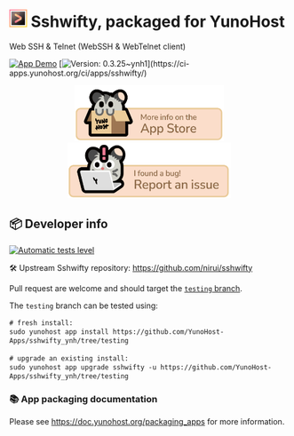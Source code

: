 <!--
N.B.: This README was automatically generated by <https://github.com/YunoHost/apps_tools/blob/main/readme_generator>
It shall NOT be edited by hand.
-->

<h1>
  <img src="https://raw.githubusercontent.com/YunoHost/apps/main/logos/sshwifty.png" width="32px" alt="Logo of Sshwifty">
  Sshwifty, packaged for YunoHost
</h1>

Web SSH & Telnet (WebSSH & WebTelnet client)

[![App Demo](https://img.shields.io/badge/App_Demo-blue?style=for-the-badge)](https://sshwifty-demo.nirui.org/)
[![Version: 0.3.25~ynh1](https://img.shields.io/badge/Version-0.3.25~ynh1-rgba(0,150,0,1)?style=for-the-badge)](https://ci-apps.yunohost.org/ci/apps/sshwifty/)

<div align="center">
<a href="https://apps.yunohost.org/app/sshwifty"><img height="100px" src="https://github.com/YunoHost/yunohost-artwork/raw/refs/heads/main/badges/neopossum-badges/badge_more_info_on_the_appstore.svg"/></a>
<a href="https://github.com/YunoHost-Apps/sshwifty_ynh/issues"><img height="100px" src="https://github.com/YunoHost/yunohost-artwork/raw/refs/heads/main/badges/neopossum-badges/badge_report_an_issue.svg"/></a>
</div>

## 📦 Developer info

[![Automatic tests level](https://apps.yunohost.org/badge/cilevel/sshwifty)](https://ci-apps.yunohost.org/ci/apps/sshwifty/)

🛠️ Upstream Sshwifty repository: <https://github.com/nirui/sshwifty>

Pull request are welcome and should target the [`testing` branch](https://github.com/YunoHost-Apps/sshwifty_ynh/tree/testing).

The `testing` branch can be tested using:
```
# fresh install:
sudo yunohost app install https://github.com/YunoHost-Apps/sshwifty_ynh/tree/testing

# upgrade an existing install:
sudo yunohost app upgrade sshwifty -u https://github.com/YunoHost-Apps/sshwifty_ynh/tree/testing
```

### 📚 App packaging documentation

Please see <https://doc.yunohost.org/packaging_apps> for more information.